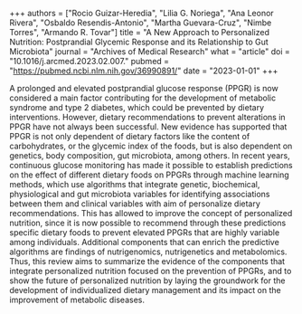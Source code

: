 +++
authors = ["Rocio Guizar-Heredia", "Lilia G. Noriega", "Ana Leonor Rivera", "Osbaldo Resendis-Antonio", "Martha Guevara-Cruz", "Nimbe Torres", "Armando R. Tovar"]
title = "A New Approach to Personalized Nutrition: Postprandial Glycemic Response and its Relationship to Gut Microbiota"
journal = "Archives of Medical Research"
what = "article"
doi = "10.1016/j.arcmed.2023.02.007."
pubmed = "https://pubmed.ncbi.nlm.nih.gov/36990891/"
date = "2023-01-01"
+++

A prolonged and elevated postprandial glucose response (PPGR) is now considered a main factor contributing for the development of metabolic syndrome and type 2 diabetes, which could be prevented by dietary interventions. However, dietary recommendations to prevent alterations in PPGR have not always been successful. New evidence has supported that PPGR is not only dependent of dietary factors like the content of carbohydrates, or the glycemic index of the foods, but is also dependent on genetics, body composition, gut microbiota, among others. In recent years, continuous glucose monitoring has made it possible to establish predictions on the effect of different dietary foods on PPGRs through machine learning methods, which use algorithms that integrate genetic, biochemical, physiological and gut microbiota variables for identifying associations between them and clinical variables with aim of personalize dietary recommendations. This has allowed to improve the concept of personalized nutrition, since it is now possible to recommend through these predictions specific dietary foods to prevent elevated PPGRs that are highly variable among individuals. Additional components that can enrich the predictive algorithms are findings of nutrigenomics, nutrigenetics and metabolomics. Thus, this review aims to summarize the evidence of the components that integrate personalized nutrition focused on the prevention of PPGRs, and to show the future of personalized nutrition by laying the groundwork for the development of individualized dietary management and its impact on the improvement of metabolic diseases.